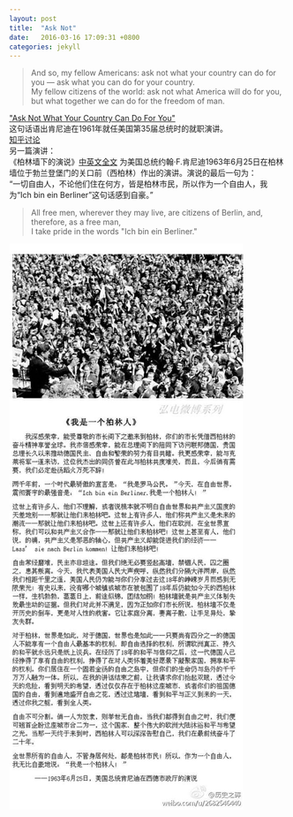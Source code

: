 ```yaml
---
layout: post
title:  "Ask Not"
date:   2016-03-16 17:09:31 +0800
categories: jekyll
---
```

> And so, my fellow Americans: ask not what your country can do for you — ask what you can do for your country.     
My fellow citizens of the world: ask not what America will do for you, but what together we can do for the freedom of man.

["Ask Not What Your Country Can Do For You"](https://link.zhihu.com/?target=http%3A//www.ushistory.org/documents/ask-not.htm)     
这句话语出肯尼迪在1961年就任美国第35届总统时的就职演讲。      
[知乎讨论](https://www.zhihu.com/question/22556036/answer/21763866)     
另一篇演讲：         
《柏林墙下的演说》[中英文全文](http://baike.baidu.com/view/5255725.htm) 为美国总统约翰·F.肯尼迪1963年6月25日在柏林墙位于勃兰登堡门的关口前（西柏林）作出的演讲。演说的最后一句为：     
“一切自由人，不论他们住在何方，皆是柏林市民，所以作为一个自由人，我为“Ich bin ein Berliner”这句话感到自豪。”   
> All free men, wherever they may live, are citizens of Berlin, and, therefore, as a free man,   
I take pride in the words "Ich bin ein Berliner."          

![柏林墙下的演说](/img/berlin.jpg)
